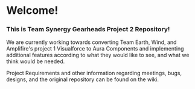 # Welcome!

### This is Team Synergy Gearheads Project 2 Repository!

We are currently working towards converting Team Earth, Wind, and Amplifire's project 1 Visualforce to Aura Components and implementing additional features according to what they would like to see, and what we think would be needed. 

Project Requirements and other information regarding meetings, bugs, designs, and the original repository can be found on the wiki.


